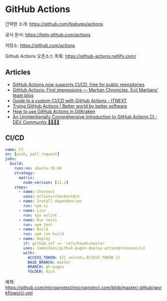 # GitHub Actions

간략한 소개: <https://github.com/features/actions>

공식 문서: <https://help.github.com/actions>

저장소: <https://github.com/actions>

Github Actions 오픈소스 목록: <https://github-actions.netlify.com/>

## Articles

- [GitHub Actions now supports CI/CD, free for public repositories](https://github.blog/2019-08-08-github-actions-now-supports-ci-cd/)
- [GitHub Actions: First impressions — Martian Chronicles, Evil Martians’ team blog](https://evilmartians.com/chronicles/github-actions-first-impressions)
- [Guide to a custom CI/CD with GitHub Actions - ITNEXT](https://itnext.io/https-medium-com-marekermk-guide-to-a-custom-ci-cd-with-github-actions-5aa0ff07a656)
- [Trying GitHub Actions | Better world by better software](https://glebbahmutov.com/blog/trying-github-actions/)
- [How to use GitHub Actions in GitKraken](https://support.gitkraken.com/git-workflows-and-extensions/github-actions/)
- [An Unintentionally Comprehensive Introduction to GitHub Actions CI - DEV Community 👩‍💻👨‍💻](https://dev.to/bnb/an-unintentionally-comprehensive-introduction-to-github-actions-ci-blm)

## CI/CD

```yaml
name: CI
on: [push, pull_request]
jobs:
  build:
    runs-on: ubuntu-18.04
    strategy:
      matrix:
        node-version: [12.x]
    steps:
      - name: Checkout
        uses: actions/checkout@v1
      - name: Install dependencies
        run: npm ci
      - name: Lint
        run: npx eslint .
      - name: Run tests
        run: npm test
      - name: Build
        run: npm run build
      - name: Deploy
        if: github.ref == 'refs/heads/master'
        uses: JamesIves/github-pages-deploy-action@releases/v3
        with:
          ACCESS_TOKEN: ${{ secrets.ACCESS_TOKEN }}
          BASE_BRANCH: master
          BRANCH: gh-pages
          FOLDER: dist
```

예제: <https://github.com/microprotect/microprotect.com/blob/master/.github/workflows/ci.yml>
